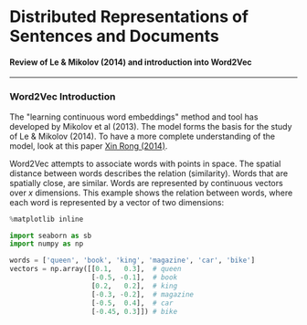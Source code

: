 # Distributed Representations of Sentences and Documents

#### Review of Le & Mikolov \(2014\) and introduction into Word2Vec

---

### Word2Vec Introduction

The "learning continuous word embeddings" method and tool has developed by Mikolov et al \(2013\). The model forms the basis for the study of Le & Mikolov \(2014\). To have a more complete understanding of the model, look at this paper [Xin Rong \(2014\)](http://arxiv.org/abs/1411.2738).

Word2Vec attempts to associate words with points in space. The spatial distance between words describes the relation \(similarity\). Words that are spatially close, are similar. Words are represented by continuous vectors over _x_ dimensions. This example shows the relation between words, where each word is represented by a vector of two dimensions:

```py
%matplotlib inline
```

```py
import seaborn as sb
import numpy as np

words = ['queen', 'book', 'king', 'magazine', 'car', 'bike']
vectors = np.array([[0.1,   0.3],  # queen
                    [-0.5, -0.1],  # book
                    [0.2,   0.2],  # king
                    [-0.3, -0.2],  # magazine
                    [-0.5,  0.4],  # car
                    [-0.45, 0.3]]) # bike

```



